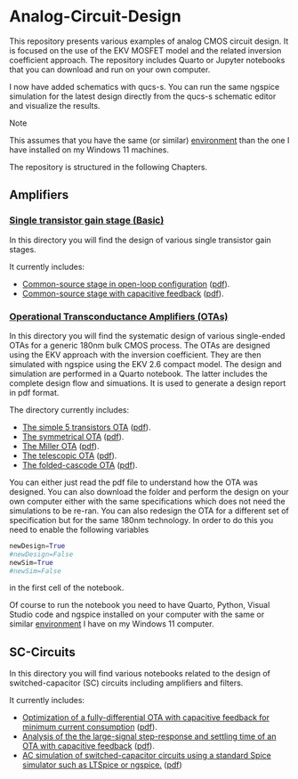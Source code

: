# Analog-Circuit-Design

This repository presents various examples of analog CMOS circuit design. It is focused on the use of the EKV MOSFET model and the related inversion coefficient approach. The repository includes Quarto or Jupyter notebooks that you can download and run on your own computer.

I now have added schematics with qucs-s. You can run the same ngspice simulation for the latest design directly from the qucs-s schematic editor and visualize the results.

> [!NOTE]
> This assumes that you have the same (or similar) [environment](Installation.md) than the one I have installed on my Windows 11 machines.

The repository is structured in the following Chapters.

## Amplifiers

### [Single transistor gain stage (Basic)](Amplifiers/Basic/)

In this directory you will find the design of various single transistor gain stages.

It currently includes:
* [Common-source stage in open-loop configuration](Amplifiers/Basic/CS%20OL%20Optimization/) ([pdf](Amplifiers/Basic/CS%20OL%20Optimization/CS_OL_optimization_with_CF.pdf)).
* [Common-source stage with capacitive feedback](Amplifiers/Basic/CS%20CL%20Optimization/) ([pdf](Amplifiers/Basic/CS%20CL%20Optimization/CS_CL_optimization.pdf)).


### [Operational Transconductance Amplifiers (OTAs)](Amplifiers/OTAs/)

In this directory you will find the systematic design of various single-ended OTAs for a generic 180nm bulk CMOS process. The OTAs are designed using the EKV approach with the inversion coefficient. They are then simulated with ngspice using the EKV 2.6 compact model. The design and simulation are performed in a Quarto notebook. The latter includes the complete design flow and simuations. It is used to generate a design report in pdf format.

The directory currently includes:
* [The simple 5 transistors OTA](Amplifiers/OTAs/Simple%20OTA/) ([pdf](Amplifiers/OTAs/Simple%20OTA/Simple_OTA.pdf)).
* [The symmetrical OTA](Amplifiers/OTAs/Symmetrical%20OTA/) ([pdf](Amplifiers/OTAs/Symmetrical%20OTA/Symmetrical_OTA.pdf)).
* [The Miller OTA](Amplifiers/OTAs/Miller%20OTA/) ([pdf](Amplifiers/OTAs/Miller%20OTA/Miller_OTA.pdf)).
* [The telescopic OTA](Amplifiers/OTAs/Telescopic%20OTA/) ([pdf](Amplifiers/OTAs/Telescopic%20OTA/Telescopic_OTA.pdf)).
* [The folded-cascode OTA](Amplifiers/OTAs/Folded%20Cascode%20OTA/) ([pdf](Amplifiers/OTAs/Folded%20Cascode%20OTA/Folded_cascode_OTA.pdf)).

You can either just read the pdf file to understand how the OTA was designed. You can also download the folder and perform the design on your own computer either with the same specifications which does not need the simulations to be re-ran. You can also redesign the OTA for a different set of specification but for the same 180nm technology. In order to do this you need to enable the following variables  
```python
newDesign=True  
#newDesign=False  
newSim=True  
#newSim=False  
```
in the first cell of the notebook.

Of course to run the notebook you need to have Quarto, Python, Visual Studio code and ngspice installed on your computer with the same or similar [environment](Installation.md) I have on my Windows 11 computer.

## SC-Circuits

In this directory you will find various notebooks related to the design of switched-capacitor (SC) circuits including amplifiers and filters.

It currently includes:
* [Optimization of a fully-differential OTA with capacitive feedback for minimum current consumption](SC-Circuits/OTA%20with%20Capacitive%20Feedback/) ([pdf](SC-Circuits/OTA%20with%20Capacitive%20Feedback//OTA_with_capacitive_feedback.pdf)).
* [Analysis of the the large-signal step-response and settling time of an OTA with capacitive feedback](SC-Circuits/Large-signal%20Step%20Response/) ([pdf](SC-Circuits/Large-signal%20Step%20Response/Large_signal_step_response.pdf)).
* [AC simulation of switched-capacitor circuits using a standard Spice simulator such as LTSpice or ngspice.](SC-Circuits/Simulation%20of%20SC%20Circuits/) ([pdf](SC-Circuits/Simulation%20of%20SC%20Circuits/SCC_simulation.pdf))

